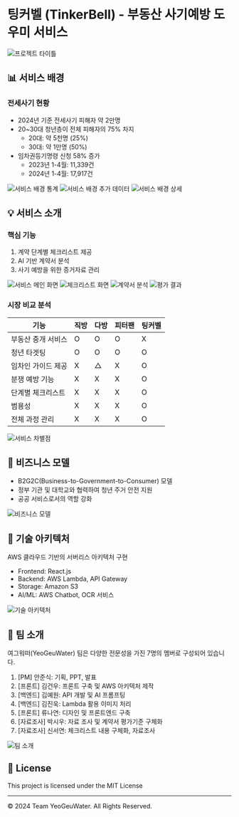 # 팅커벨 (TinkerBell) - 부동산 사기예방 도우미 서비스

![프로젝트 타이틀](./image/여그워떠1.png)

## 📊 서비스 배경

### 전세사기 현황
- 2024년 기준 전세사기 피해자 약 2만명
- 20~30대 청년층이 전체 피해자의 75% 차지
  - 20대: 약 5천명 (25%)
  - 30대: 약 1만명 (50%)
- 임차권등기명령 신청 58% 증가
  - 2023년 1-4월: 11,339건
  - 2024년 1-4월: 17,917건

![서비스 배경 통계](./image/여그워떠2.png)
![서비스 배경 추가 데이터](./image/여그워떠3.png)
![서비스 배경 상세](./image/여그워떠4.png)

## 💡 서비스 소개

### 핵심 기능
1. 계약 단계별 체크리스트 제공
2. AI 기반 계약서 분석
3. 사기 예방을 위한 증거자료 관리

![서비스 메인 화면](./image/여그워떠7.png)
![체크리스트 화면](./image/여그워떠8.png)
![계약서 분석](./image/여그워떠9.png)
![평가 결과](./image/여그워떠10.png)

### 시장 비교 분석

| 기능 | 직방 | 다방 | 피터팬 | 팅커벨 |
|------|------|------|--------|--------|
| 부동산 중개 서비스 | O | O | O | X |
| 청년 타겟팅 | O | O | O | O |
| 임차인 가이드 제공 | X | △ | X | O |
| 분쟁 예방 기능 | X | X | X | O |
| 단계별 체크리스트 | X | X | X | O |
| 범용성 | X | X | X | O |
| 전체 과정 관리 | X | X | X | O |

![서비스 차별점](./image/여그워떠11.png)

## 💼 비즈니스 모델
- B2G2C(Business-to-Government-to-Consumer) 모델
- 정부 기관 및 대학교와 협력하여 청년 주거 안전 지원
- 공공 서비스로서의 역할 강화

![비즈니스 모델](./image/여그워떠12.png)

## 🔧 기술 아키텍처
AWS 클라우드 기반의 서버리스 아키텍처 구현
- Frontend: React.js
- Backend: AWS Lambda, API Gateway
- Storage: Amazon S3
- AI/ML: AWS Chatbot, OCR 서비스

![기술 아키텍처](./image/여그워떠13.png)

## 👥 팀 소개
여그워떠(YeoGeuWater) 팀은 다양한 전문성을 가진 7명의 멤버로 구성되어 있습니다.

1. [PM] 안준식: 기획, PPT, 발표
2. [프론트] 김건우: 프론트 구축 및 AWS 아키텍처 제작
3. [백엔드] 김예원: API 개발 및 AI 프롬프팅
4. [백엔드] 김진욱: Lambda 활용 이미지 처리
5. [프론트] 류나연: 디자인 및 프론트엔드 구축
6. [자료조사] 박시우: 자료 조사 및 계약서 평가기준 구체화
7. [자료조사] 신서연: 체크리스트 내용 구체화, 자료조사

![팀 소개](./image/여그워떠14.png)

## 📄 License
This project is licensed under the MIT License

---
© 2024 Team YeoGeuWater. All Rights Reserved.
